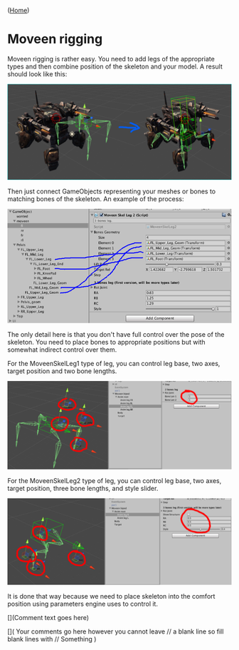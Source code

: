 ([Home](index))
# Moveen rigging

Moveen rigging is rather easy. You need to add legs of the appropriate types and then combine position of the skeleton and your model. A result should look like this: 

![Goal](/images/rigging1b.png)

Then just connect GameObjects representing your meshes or bones to matching bones of the skeleton. An example of the process:  

![Tutorial 1](/images/tutorial01.png)

The only detail here is that you don't have full control over the pose of the skeleton.
You need to place bones to appropriate positions but with somewhat indirect control over them.

For the MoveenSkelLeg1 type of leg, you can control leg base, two axes, target position and two bone lengths.

![Rigging SkelLeg1](/images/rigging.leg1.png)

For the MoveenSkelLeg2 type of leg, you can control leg base, two axes, target position, three bone lengths, and style slider.

![Rigging SkelLeg2](/images/rigging.leg2.png)

It is done that way because we need to place skeleton into the comfort position using parameters engine uses to control it.








[//]: # (This may be the most platform independent comment, EMPTY LINE is important)

<!---
your comment goes here
and here
-->

[](Comment text goes here)

[^Comment]:  Text that will not appear in html source

[](
Your comments go here however you cannot leave
// a blank line so fill blank lines with
//
Something
)



